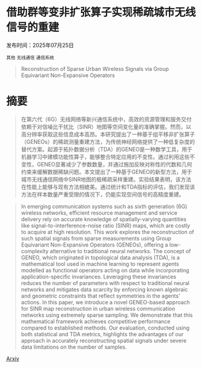 # 借助群等变非扩张算子实现稀疏城市无线信号的重建

发布时间：2025年07月25日

`其他` `无线通信` `通信系统`

> Reconstruction of Sparse Urban Wireless Signals via Group Equivariant Non-Expansive Operators

# 摘要

> 在第六代（6G）无线网络等新兴通信系统中，高效的资源管理和服务交付依赖于对信噪比干扰比（SINR）地图等空间变化量的准确掌握。然而，以高分辨率获取这些信息成本高昂。本研究提出了一种基于组平移非扩张算子（GENEOs）的稀疏测量重建方法，为传统神经网络提供了一种低复杂度的替代方案。起源于拓扑数据分析（TDA）的GENEO是一种数学工具，用于机器学习中建模功能性算子，能够整合特定应用的不变性。通过利用这些不变性，GENEO显著减少了参数数量，并通过施加反映对称性的代数和几何约束来缓解数据稀缺问题。本文提出了一种基于GENEO的新型方法，用于城市无线通信网络中SINR地图的极稀疏采样重建。实验结果表明，该方法在性能上能够与现有方法相媲美。通过统计和TDA指标的评估，我们发现该方法在样本数量严重受限的情况下，仍能实现空间信号的高精度重建。

> In emerging communication systems such as sixth generation (6G) wireless networks, efficient resource management and service delivery rely on accurate knowledge of spatially-varying quantities like signal-to-interference-noise ratio (SINR) maps, which are costly to acquire at high resolution. This work explores the reconstruction of such spatial signals from sparse measurements using Group Equivariant Non-Expansive Operators (GENEOs), offering a low-complexity alternative to traditional neural networks. The concept of GENEO, which originated in topological data analysis (TDA), is a mathematical tool used in machine learning to represent agents modelled as functional operators acting on data while incorporating application-specific invariances. Leveraging these invariances reduces the number of parameters with respect to traditional neural networks and mitigates data scarcity by enforcing known algebraic and geometric constraints that reflect symmetries in the agents' actions. In this paper, we introduce a novel GENEO-based approach for SINR map reconstruction in urban wireless communication networks using extremely sparse sampling. We demonstrate that this mathematical framework achieves competitive performance compared to established methods. Our evaluation, conducted using both statistical and TDA metrics, highlights the advantages of our approach in accurately reconstructing spatial signals under severe data limitations on the number of samples.

[Arxiv](https://arxiv.org/abs/2507.19349)